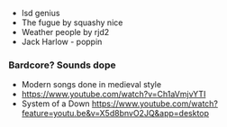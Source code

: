 
* lsd genius
* The fugue by squashy nice
* Weather people by rjd2
* Jack Harlow - poppin 

### Bardcore? Sounds dope
* Modern songs done in medieval style
* https://www.youtube.com/watch?v=Ch1aVmjvYTI
* System of a Down https://www.youtube.com/watch?feature=youtu.be&v=X5d8bnvO2JQ&app=desktop

